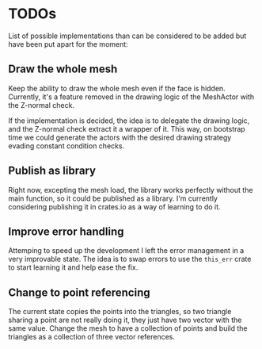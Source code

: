 # TODOs

List of possible implementations than can be considered to be added
but have been put apart for the moment:

## Draw the whole mesh
Keep the ability to draw the whole mesh even if the face is hidden. 
Currently, it's a feature removed in the drawing logic of the MeshActor
with the Z-normal check. 

If the implementation is decided, the idea is to delegate the drawing 
logic, and the Z-normal check extract it a wrapper of it. 
This way, on bootstrap time we could generate the actors with the desired 
drawing strategy evading constant condition checks.

## Publish as library
Right now, excepting the mesh load, the library works perfectly without
the main function, so it could be published as a library.
I'm currently considering publishing it in crates.io as a way of learning
to do it.

## Improve error handling
Attemping to speed up the development I left the error management in a very improvable state.
The idea is to swap errors to use the `this_err` crate to start learning it and help ease the fix. 

## Change to point referencing
The current state copies the points into the triangles, so two triangle sharing a point are not really doing it, they just have two vector with the same value. Change the mesh to have a collection of points and build the triangles as a collection of three vector references.